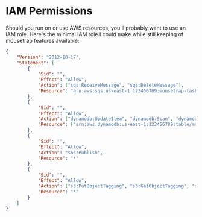 # IAM Permissions

Should you run on or use AWS resources, you'll probably want to use an IAM role.
Here's the minimal IAM role I could make while still keeping of mousetrap features available:

```json
{
    "Version": "2012-10-17",
    "Statement": [
        {
            "Sid": "",
            "Effect": "Allow",
            "Action": ["sqs:ReceiveMessage", "sqs:DeleteMessage"],
            "Resource": "arn:aws:sqs:us-east-1:123456789:mousetrap-tasks-queue"
        },
        {
            "Sid": "",
            "Effect": "Allow",
            "Action": ["dynamodb:UpdateItem", "dynamodb:Scan", "dynamodb:Query", "dynamodb:PutItem", "dynamodb:GetItem"],
            "Resource": ["arn:aws:dynamodb:us-east-1:123456789:table/mousetrap-db", "arn:aws:dynamodb:us-east-1:123456789:table/mousetrap-db/*"]
        },
        {
            "Sid": "",
            "Effect": "Allow",
            "Action": "sns:Publish",
            "Resource": "*"
        },
        {
            "Sid": "",
            "Effect": "Allow",
            "Action": ["s3:PutObjectTagging", "s3:GetObjectTagging", "s3:GetObject"],
            "Resource": "*"
        }
    ]
}
```
